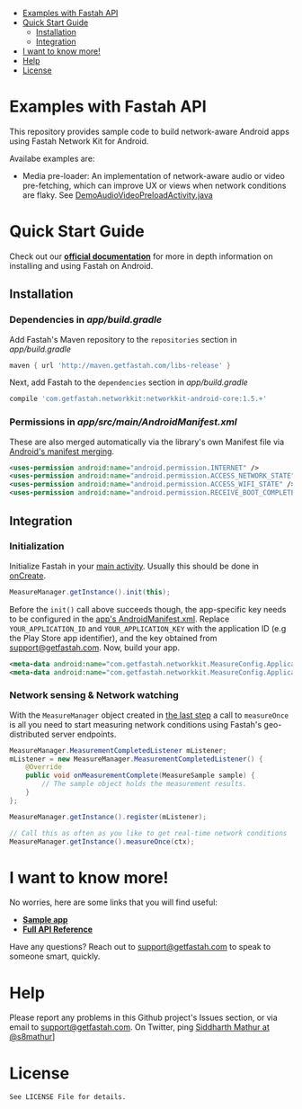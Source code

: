 <!-- MarkdownTOC -->
- [Examples with Fastah API](#list-of-examples)
- [Quick Start Guide](#quick-start-guide)
    - [Installation](#installation)
    - [Integration](#integration)
- [I want to know more!](#i-want-to-know-more)
- [Help](#want-to-report-a-problem)
- [License](#license)
<!-- /MarkdownTOC -->

<a name="list-of-examples"></a>
# Examples with Fastah API
This repository provides sample code to build network-aware Android apps using Fastah Network Kit for Android. 

Availabe examples are:
* Media pre-loader: An implementation of network-aware audio or video pre-fetching, which can improve UX or views when network conditions are flaky. See [DemoAudioVideoPreloadActivity.java](examples/app/src/main/java/com/getfastah/exampleswithfastahnetworkkit/DemoAudioVideoPreloadActivity.java)


<a name="quick-start-guide"></a>
# Quick Start Guide

Check out our **[official documentation](https://getfastah.com/docs/api)** for more in depth information on installing and using Fastah on Android.

<a name="installation"></a>
## Installation

### Dependencies in *app/build.gradle*

Add Fastah's Maven repository to the `repositories` section in *app/build.gradle*
```gradle
maven { url 'http://maven.getfastah.com/libs-release' }
```

Next, add Fastah to the `dependencies` section in *app/build.gradle*
```gradle
compile 'com.getfastah.networkkit:networkkit-android-core:1.5.+'
```

### Permissions in *app/src/main/AndroidManifest.xml*
These are also merged automatically via the library's own Manifest file via [Android's manifest merging](https://developer.android.com/studio/build/manifest-merge.html).
```xml
<uses-permission android:name="android.permission.INTERNET" />
<uses-permission android:name="android.permission.ACCESS_NETWORK_STATE" />
<uses-permission android:name="android.permission.ACCESS_WIFI_STATE" />
<uses-permission android:name="android.permission.RECEIVE_BOOT_COMPLETED" />
```

<a name="integration"></a>
## Integration

### Initialization

Initialize Fastah in your [main activity](examples/app/src/main/java/com/getfastah/exampleswithfastahnetworkkit/DemoAudioVideoPreloadActivity.java). Usually this should be done in [onCreate](https://developer.android.com/reference/android/app/Activity.html#onCreate(android.os.Bundle)).

```java
MeasureManager.getInstance().init(this);
```
Before the `init()` call above succeeds though, the app-specific key needs to be configured in the [app's AndroidManifest.xml](examples/app/src/main/AndroidManifest.xml). Replace `YOUR_APPLICATION_ID` and `YOUR_APPLICATION_KEY` with the application ID (e.g the Play Store app identifier), and the key obtained from [support@getfastah.com](mailto:support@getfastah.com). Now, build your app. 

```xml
<meta-data android:name="com.getfastah.networkkit.MeasureConfig.ApplicationName" android:value="YOUR_APPLICATION_ID" />
<meta-data android:name="com.getfastah.networkkit.MeasureConfig.ApplicationKey" android:value="YOUR_APPLICATION_KEY" />
```

### Network sensing & Network watching

With the `MeasureManager` object created in [the last step](#integration) a call to `measureOnce` is all you need to start measuring network conditions using Fastah's geo-distributed server endpoints.

```java
MeasureManager.MeasurementCompletedListener mListener;
mListener = new MeasureManager.MeasurementCompletedListener() {
    @Override
    public void onMeasurementComplete(MeasureSample sample) {
        // The sample object holds the measurement results.
    }
};

MeasureManager.getInstance().register(mListener);

// Call this as often as you like to get real-time network conditions
MeasureManager.getInstance().measureOnce(ctx);
```

<a name="i-want-to-know-more"></a>
# I want to know more!

No worries, here are some links that you will find useful:
* **[Sample app](https://github.com/fastah/network-kit-android/blob/master/examples/app/src/main/java/com/getfastah/exampleswithfastahnetworkkit/DemoAudioVideoPreloadActivity.java)**
* **[Full API Reference](https://getfastah.com/docs/api)**

Have any questions? Reach out to [support@getfastah.com](mailto:support@getfastah.com) to speak to someone smart, quickly.

<a name="want-to-report-a-problem"></a>
# Help

Please report any problems in this Github project's Issues section, or via email to [support@getfastah.com](mailto:support@getfastah.com). 
On Twitter, ping [Siddharth Mathur at @s8mathur](https://twitter.com/s8mathur)]

<a name="license"></a>
# License

```
See LICENSE File for details.
```

